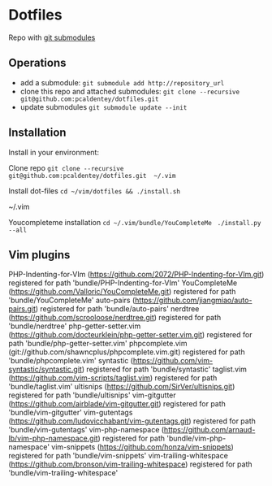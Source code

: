 # Dotfiles

Repo with [git submodules](https://git-scm.com/book/en/v2/Git-Tools-Submodules)

## Operations
- add a submodule: ``` git submodule add http://repository_url ```
- clone this repo and attached submodules: ``` git clone --recursive git@github.com:pcaldentey/dotfiles.git ```
- update submodules  ```git submodule update --init```

## Installation

Install in your environment:

Clone repo
``` git clone --recursive git@github.com:pcaldentey/dotfiles.git  ~/.vim ```

Install dot-files
``` cd ~/vim/dotfiles && ./install.sh ```

~/.vim

Youcompleteme installation
```cd ~/.vim/bundle/YouCompleteMe ```
``` ./install.py --all ```


## Vim plugins
PHP-Indenting-for-VIm (https://github.com/2072/PHP-Indenting-for-VIm.git) registered for path 'bundle/PHP-Indenting-for-VIm'
YouCompleteMe (https://github.com/Valloric/YouCompleteMe.git) registered for path 'bundle/YouCompleteMe'
auto-pairs (https://github.com/jiangmiao/auto-pairs.git) registered for path 'bundle/auto-pairs'
nerdtree (https://github.com/scrooloose/nerdtree.git) registered for path 'bundle/nerdtree'
php-getter-setter.vim (https://github.com/docteurklein/php-getter-setter.vim.git) registered for path 'bundle/php-getter-setter.vim'
phpcomplete.vim (git://github.com/shawncplus/phpcomplete.vim.git) registered for path 'bundle/phpcomplete.vim'
syntastic (https://github.com/vim-syntastic/syntastic.git) registered for path 'bundle/syntastic'
taglist.vim (https://github.com/vim-scripts/taglist.vim) registered for path 'bundle/taglist.vim'
ultisnips (https://github.com/SirVer/ultisnips.git) registered for path 'bundle/ultisnips'
vim-gitgutter (https://github.com/airblade/vim-gitgutter.git) registered for path 'bundle/vim-gitgutter'
vim-gutentags (https://github.com/ludovicchabant/vim-gutentags.git) registered for path 'bundle/vim-gutentags'
vim-php-namespace (https://github.com/arnaud-lb/vim-php-namespace.git) registered for path 'bundle/vim-php-namespace'
vim-snippets (https://github.com/honza/vim-snippets) registered for path 'bundle/vim-snippets'
vim-trailing-whitespace (https://github.com/bronson/vim-trailing-whitespace) registered for path 'bundle/vim-trailing-whitespace'

